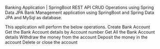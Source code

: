 
 Banking Application | SpringBoot REST API CRUD Operations using Spring Data JPA
Bank Management application using SpringBoot and Spring Data JPA and MySql as database.

This application will perform the below operations.
Create Bank Account 
Get the Bank Account details by Account number
Get All the Bank Account details 
Withdraw the money from the account
Deposit the money in the account
Delete or close the account 
